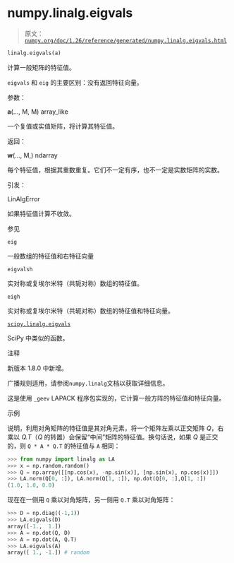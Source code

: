 # numpy.linalg.eigvals

> 原文：[`numpy.org/doc/1.26/reference/generated/numpy.linalg.eigvals.html`](https://numpy.org/doc/1.26/reference/generated/numpy.linalg.eigvals.html)

```py
linalg.eigvals(a)
```

计算一般矩阵的特征值。

`eigvals` 和 `eig` 的主要区别：没有返回特征向量。

参数：

**a**(…, M, M) array_like

一个复值或实值矩阵，将计算其特征值。

返回：

**w**(…, M,) ndarray

每个特征值，根据其重数重复。它们不一定有序，也不一定是实数矩阵的实数。

引发：

LinAlgError

如果特征值计算不收敛。

参见

`eig`

一般数组的特征值和右特征向量

`eigvalsh`

实对称或复埃尔米特（共轭对称）数组的特征值。

`eigh`

实对称或复埃尔米特（共轭对称）数组的特征值和特征向量。

[`scipy.linalg.eigvals`](https://docs.scipy.org/doc/scipy/reference/generated/scipy.linalg.eigvals.html#scipy.linalg.eigvals "(在 SciPy v1.11.2)")

SciPy 中类似的函数。

注释

新版本 1.8.0 中新增。

广播规则适用，请参阅`numpy.linalg`文档以获取详细信息。

这是使用 `_geev` LAPACK 程序包实现的，它计算一般方阵的特征值和特征向量。

示例

说明，利用对角矩阵的特征值是其对角元素，将一个矩阵左乘以正交矩阵 *Q*，右乘以 *Q.T*（*Q* 的转置）会保留“中间”矩阵的特征值。换句话说，如果 *Q* 是正交的，则 `Q * A * Q.T` 的特征值与 `A` 相同：

```py
>>> from numpy import linalg as LA
>>> x = np.random.random()
>>> Q = np.array([[np.cos(x), -np.sin(x)], [np.sin(x), np.cos(x)]])
>>> LA.norm(Q[0, :]), LA.norm(Q[1, :]), np.dot(Q[0, :],Q[1, :])
(1.0, 1.0, 0.0) 
```

现在在一侧用 `Q` 乘以对角矩阵，另一侧用 `Q.T` 乘以对角矩阵：

```py
>>> D = np.diag((-1,1))
>>> LA.eigvals(D)
array([-1.,  1.])
>>> A = np.dot(Q, D)
>>> A = np.dot(A, Q.T)
>>> LA.eigvals(A)
array([ 1., -1.]) # random 
```
